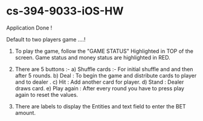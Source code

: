 # cs-394-9033-iOS-HW
Application Done !

Default to two players game ....!

1) To play the game, follow the "GAME STATUS" Highlighted in TOP of the screen. Game status and money status are highlighted in RED.


2) There are 5 buttons :- 
    a)  Shuffle cards :- For initial shuffle and and then after 5 rounds.
    b)  Deal : To begin the game and distribute cards to player and to dealer .
    c)  Hit : Add another card for player.
    d) Stand : Dealer draws card.
    e) Play again : After every round you have to press play again to reset the values.

3) There are labels to display the Entities and text field to enter the BET amount.




